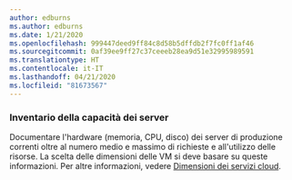 ```yaml
---
author: edburns
ms.author: edburns
ms.date: 1/21/2020
ms.openlocfilehash: 999447deed9ff84c8d58b5dffdb2f7fc0ff1af46
ms.sourcegitcommit: 0af39ee9ff27c37ceeeb28ea9d51e32995989591
ms.translationtype: HT
ms.contentlocale: it-IT
ms.lasthandoff: 04/21/2020
ms.locfileid: "81673567"
---
```

### <a name="inventory-server-capacity"></a>Inventario della capacità dei server

Documentare l'hardware (memoria, CPU, disco) dei server di produzione correnti oltre al numero medio e massimo di richieste e all'utilizzo delle risorse. La scelta delle dimensioni delle VM si deve basare su queste informazioni. Per altre informazioni, vedere [Dimensioni dei servizi cloud](/azure/cloud-services/cloud-services-sizes-specs).
